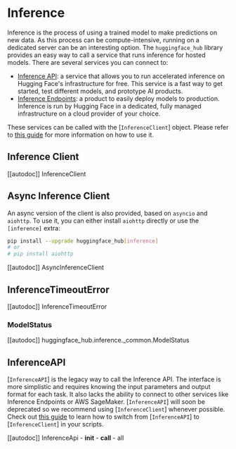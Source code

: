 <!--⚠️ Note that this file is in Markdown but contain specific syntax for our doc-builder (similar to MDX) that may not be
rendered properly in your Markdown viewer.
-->

# Inference

Inference is the process of using a trained model to make predictions on new data. As this process can be compute-intensive,
running on a dedicated server can be an interesting option. The `huggingface_hub` library provides an easy way to call a
service that runs inference for hosted models. There are several services you can connect to:
- [Inference API](https://huggingface.co/docs/api-inference/index): a service that allows you to run accelerated inference
on Hugging Face's infrastructure for free. This service is a fast way to get started, test different models, and
prototype AI products.
- [Inference Endpoints](https://huggingface.co/inference-endpoints): a product to easily deploy models to production.
Inference is run by Hugging Face in a dedicated, fully managed infrastructure on a cloud provider of your choice.

These services can be called with the [`InferenceClient`] object. Please refer to [this guide](../guides/inference)
for more information on how to use it.

## Inference Client

[[autodoc]] InferenceClient

## Async Inference Client

An async version of the client is also provided, based on `asyncio` and `aiohttp`.
To use it, you can either install `aiohttp` directly or use the `[inference]` extra:

```sh
pip install --upgrade huggingface_hub[inference]
# or
# pip install aiohttp
```

[[autodoc]] AsyncInferenceClient

## InferenceTimeoutError

[[autodoc]] InferenceTimeoutError

### ModelStatus

[[autodoc]] huggingface_hub.inference._common.ModelStatus

## InferenceAPI

[`InferenceAPI`] is the legacy way to call the Inference API. The interface is more simplistic and requires knowing
the input parameters and output format for each task. It also lacks the ability to connect to other services like
Inference Endpoints or AWS SageMaker. [`InferenceAPI`] will soon be deprecated so we recommend using [`InferenceClient`]
whenever possible. Check out [this guide](../guides/inference#legacy-inferenceapi-client) to learn how to switch from
[`InferenceAPI`] to [`InferenceClient`] in your scripts.

[[autodoc]] InferenceApi
    - __init__
    - __call__
    - all
